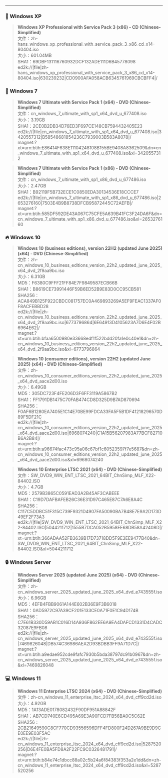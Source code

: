---
### 💎 Windows XP
>**Windows XP Professional with Service Pack 3 (x86) - CD (Chinese-Simplified)**  
>文件：zh-hans_windows_xp_professional_with_service_pack_3_x86_cd_x14-80404.iso  
>大小：601.04MB  
>SHA1：69DBF131116760932DCF132ADE111D6B45778098  
>ed2k://|file|zh-hans_windows_xp_professional_with_service_pack_3_x86_cd_x14-80404.iso|630239232|CD0900AFA058ACB6345761969CBCBFF4|/

### 🎁 Windows 7
>**Windows 7 Ultimate with Service Pack 1 (x64) - DVD (Chinese-Simplified)**  
>文件：cn_windows_7_ultimate_with_sp1_x64_dvd_u_677408.iso  
>大小：3.19GB  
>SHA1：2CE0B2DB34D76ED3F697CE148CB7594432405E23  
>ed2k://|file|cn_windows_7_ultimate_with_sp1_x64_dvd_u_677408.iso|3420557312|B58548681854236C7939003B583A8078|/  
>magnet:?xt=urn:btih:E86414F638E11104248108B155BE9408A8362509&dn=cn_windows_7_ultimate_with_sp1_x64_dvd_u_677408.iso&xl=3420557312

>**Windows 7 Ultimate with Service Pack 1 (x86) - DVD (Chinese-Simplified)**  
>文件：cn_windows_7_ultimate_with_sp1_x86_dvd_u_677486.iso  
>大小：2.47GB   
>SHA1：B92119F5B732ECE1C0850EDA30134536E18CCCE7  
>ed2k://|file|cn_windows_7_ultimate_with_sp1_x86_dvd_u_677486.iso|2653276160|7503E4B9B8738DFCB95872445C72AEFB|/  
>magnet:?xt=urn:btih:585DF592DE43A067C75CFE5A639B41FC3F24DA6F&dn=cn_windows_7_ultimate_with_sp1_x86_dvd_u_677486.iso&xl=2653276160

### 🔥 Windows 10
>**Windows 10 (business editions), version 22H2 (updated June 2025) (x64) - DVD (Chinese-Simplified)**  
>文件：zh-cn_windows_10_business_editions_version_22h2_updated_june_2025_x64_dvd_2f9aa9bc.iso   
>大小：6.31GB   
>MD5：F6380C9FFF21FF84E7F9849587ECB66B   
>SHA1：B8619CE73991446F59B6ED52B9E83D0CC95CB581   
>SHA256：ACA849B125F922CBDC081757EC0A469893269A5EF9FEAC1337AF0F8ACFEBBD28  
>ed2k://|file|zh-cn_windows_10_business_editions_version_22h2_updated_june_2025_x64_dvd_2f9aa9bc.iso|6773796864|6E64913D4105623A7D6E4F02B6964E62|/  
>magnet:?xt=urn:btih:bfaa6500980e33668edf1f522bdd20fa1e0c40e1&dn=zh-cn_windows_10_business_editions_version_22h2_updated_june_2025_x64_dvd_2f9aa9bc.iso&xl=6773796864

>**Windows 10 (consumer editions), version 22H2 (updated June 2025) (x64) - DVD (Chinese-Simplified)**  
>文件：zh-cn_windows_10_consumer_editions_version_22h2_updated_june_2025_x64_dvd_aace2d00.iso   
>大小：6.49GB   
>MD5：305DC723F4FE206D3F6FF3119A5867B2   
>SHA1：FF1791DB1475C70FAB474CD8D325D9B7AD870694   
>SHA256：F0AF6B1280EA7405E1C14E70BE99FDCA33FA5F5B1DF41218296570D89F5DF21C   
>ed2k://|file|zh-cn_windows_10_consumer_editions_version_22h2_updated_june_2025_x64_dvd_aace2d00.iso|6968074240|C1A15B56207983A77BCF82710B6A2B84|/  
>magnet:?xt=urn:btih:a96674fac473c95a06c67bf1c60523597f7e5687&dn=zh-cn_windows_10_consumer_editions_version_22h2_updated_june_2025_x64_dvd_aace2d00.iso&xl=6968074240

>**Windows 10 Enterprise LTSC 2021 (x64) - DVD (Chinese-Simplified)**  
>文件：SW_DVD9_WIN_ENT_LTSC_2021_64BIT_ChnSimp_MLF_X22-84402.ISO  
>大小：4.7GB  
>MD5：2579B3865C0591EAD3A2B45AF3CABEEE  
>SHA1：C19D7DAFBAFEB26C36E31D97C465E87C7A6E8A4C  
>SHA256：C117C5DDBC51F315C739F9321D4907FA50090BA7B48E7E9A2D173D49EF2F73A3  
>ed2k://|file|SW_DVD9_WIN_ENT_LTSC_2021_64BIT_ChnSimp_MLF_X22-84402.ISO|5044211712|1555B7DCA052B5958EE68DB58A42408D|/  
>magnet:?xt=urn:btih:366ADAA52FB3639B17D73718DD5F9E3EE9477B40&dn=SW_DVD9_WIN_ENT_LTSC_2021_64BIT_ChnSimp_MLF_X22-84402.ISO&xl=5044211712

### 🔒 Windows Server
>**Windows Server 2025 (updated June 2025) (x64) - DVD (Chinese-Simplified)**  
>文件：zh-cn_windows_server_2025_updated_june_2025_x64_dvd_e743555f.iso   
>大小：6.96GB   
>MD5：4EFB4FBB9061A144E602B36E9F3B6018   
>SHA1：0AD5972C97A39CF201E133CE0A71F0E1C94D174B   
>SHA256：C7E61B330D59AB1C016D14A936F862EE6A9EA4DAFCD1331D4CADC32087E9FB08   
>ed2k://|file|zh-cn_windows_server_2025_updated_june_2025_x64_dvd_e743555f.iso|7469826048|DB574C36986AEA2D93BDBB3FF9A71D7C|/  
>magnet:?xt=urn:btih:a9edae952cde9fafc7930b5bda38797dc91b0967&dn=zh-cn_windows_server_2025_updated_june_2025_x64_dvd_e743555f.iso&xl=7469826048

### 💻 Windows 11
>**Windows 11 Enterprise LTSC 2024 (x64) - DVD (Chinese-Simplified)**  
>文件：zh-cn_windows_11_enterprise_ltsc_2024_x64_dvd_cff9cd2d.iso  
>大小：4.92GB  
>MD5：1A13ADE0178082432F90DF951A88842F  
>SHA1：AB7CD740E6CD495A69E3A90FCD7FB56BA0C5C62E  
>SHA256：2CB21649590C8CF770CD93556596DFF4FD800F24D267A9BE9D9CE0EE9E03F5AC  
>ed2k://|file|zh-cn_windows_11_enterprise_ltsc_2024_x64_dvd_cff9cd2d.iso|5287520256|D6E4FE0BA5FD8A2F22FC9C0326481791|/  
>magnet:?xt=urn:btih:b84e74c1dbcc88a02c5b24a6f84383f353a2e1dd&dn=zh-cn_windows_11_enterprise_ltsc_2024_x64_dvd_cff9cd2d.iso&xl=5287520256

